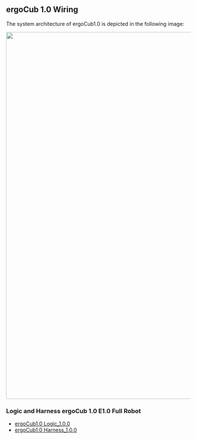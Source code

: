 ## ergoCub 1.0 Wiring 
The system architecture of ergoCub1.0 is depicted in the following image:

<center>
  <img src ="../img/ergoCub1.0_architecture.png" width=1000>       
</center>

### Logic and Harness ergoCub 1.0 E1.0 Full Robot 

- [ergoCub1.0 Logic_1.0.0](https://github.com/icub-tech-iit/electronics-wiring-public/blob/master/ergocub1/ergocub1.0/pdf/ergoCub1.0_E1.0_16963_1.0.0_Logic.pdf)
- [ergoCub1.0 Harness_1.0.0](https://github.com/icub-tech-iit/electronics-wiring-public/blob/master/ergocub1/ergocub1.0/pdf/ergoCub1.0_E1.0_16965_1.0.0_Harness.pdf)
